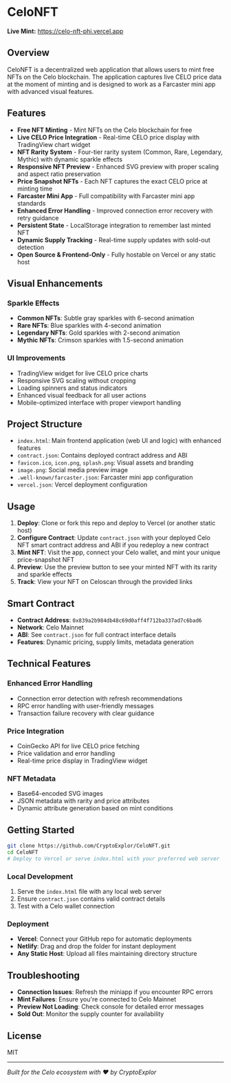 # CeloNFT

**Live Mint:** https://celo-nft-phi.vercel.app

## Overview

CeloNFT is a decentralized web application that allows users to mint free NFTs on the Celo blockchain. The application captures live CELO price data at the moment of minting and is designed to work as a Farcaster mini app with advanced visual features.

## Features

- **Free NFT Minting** - Mint NFTs on the Celo blockchain for free
- **Live CELO Price Integration** - Real-time CELO price display with TradingView chart widget
- **NFT Rarity System** - Four-tier rarity system (Common, Rare, Legendary, Mythic) with dynamic sparkle effects
- **Responsive NFT Preview** - Enhanced SVG preview with proper scaling and aspect ratio preservation
- **Price Snapshot NFTs** - Each NFT captures the exact CELO price at minting time
- **Farcaster Mini App** - Full compatibility with Farcaster mini app standards
- **Enhanced Error Handling** - Improved connection error recovery with retry guidance
- **Persistent State** - LocalStorage integration to remember last minted NFT
- **Dynamic Supply Tracking** - Real-time supply updates with sold-out detection
- **Open Source & Frontend-Only** - Fully hostable on Vercel or any static host

## Visual Enhancements

### Sparkle Effects
- **Common NFTs**: Subtle gray sparkles with 6-second animation
- **Rare NFTs**: Blue sparkles with 4-second animation
- **Legendary NFTs**: Gold sparkles with 2-second animation
- **Mythic NFTs**: Crimson sparkles with 1.5-second animation

### UI Improvements
- TradingView widget for live CELO price charts
- Responsive SVG scaling without cropping
- Loading spinners and status indicators
- Enhanced visual feedback for all user actions
- Mobile-optimized interface with proper viewport handling

## Project Structure

- `index.html`: Main frontend application (web UI and logic) with enhanced features
- `contract.json`: Contains deployed contract address and ABI
- `favicon.ico`, `icon.png`, `splash.png`: Visual assets and branding
- `image.png`: Social media preview image
- `.well-known/farcaster.json`: Farcaster mini app configuration
- `vercel.json`: Vercel deployment configuration

## Usage

1. **Deploy**: Clone or fork this repo and deploy to Vercel (or another static host)
2. **Configure Contract**: Update `contract.json` with your deployed Celo NFT smart contract address and ABI if you redeploy a new contract
3. **Mint NFT**: Visit the app, connect your Celo wallet, and mint your unique price-snapshot NFT
4. **Preview**: Use the preview button to see your minted NFT with its rarity and sparkle effects
5. **Track**: View your NFT on Celoscan through the provided links

## Smart Contract

- **Contract Address**: `0x839a2b984db48c69d0aff4f712ba337ad7c6bad6`
- **Network**: Celo Mainnet
- **ABI**: See `contract.json` for full contract interface details
- **Features**: Dynamic pricing, supply limits, metadata generation

## Technical Features

### Enhanced Error Handling
- Connection error detection with refresh recommendations
- RPC error handling with user-friendly messages
- Transaction failure recovery with clear guidance

### Price Integration
- CoinGecko API for live CELO price fetching
- Price validation and error handling
- Real-time price display in TradingView widget

### NFT Metadata
- Base64-encoded SVG images
- JSON metadata with rarity and price attributes
- Dynamic attribute generation based on mint conditions

## Getting Started

```bash
git clone https://github.com/CryptoExplor/CeloNFT.git
cd CeloNFT
# Deploy to Vercel or serve index.html with your preferred web server
```

### Local Development

1. Serve the `index.html` file with any local web server
2. Ensure `contract.json` contains valid contract details
3. Test with a Celo wallet connection

### Deployment

- **Vercel**: Connect your GitHub repo for automatic deployments
- **Netlify**: Drag and drop the folder for instant deployment
- **Any Static Host**: Upload all files maintaining directory structure

## Troubleshooting

- **Connection Issues**: Refresh the miniapp if you encounter RPC errors
- **Mint Failures**: Ensure you're connected to Celo Mainnet
- **Preview Not Loading**: Check console for detailed error messages
- **Sold Out**: Monitor the supply counter for availability

## License

MIT

---

*Built for the Celo ecosystem with ❤️ by CryptoExplor*

